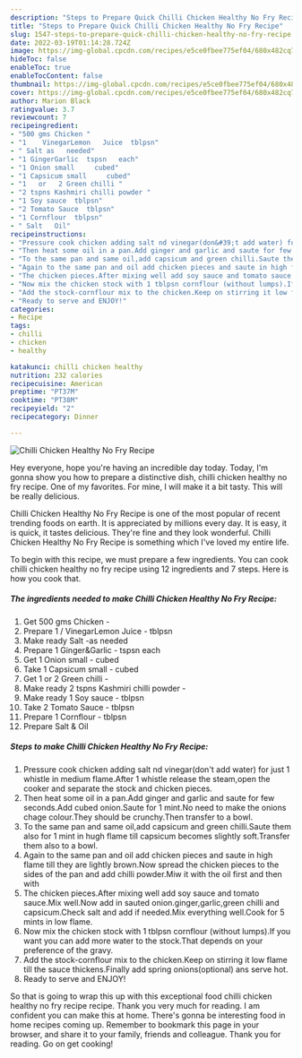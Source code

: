 ```yaml
---
description: "Steps to Prepare Quick Chilli Chicken Healthy No Fry Recipe"
title: "Steps to Prepare Quick Chilli Chicken Healthy No Fry Recipe"
slug: 1547-steps-to-prepare-quick-chilli-chicken-healthy-no-fry-recipe
date: 2022-03-19T01:14:28.724Z
image: https://img-global.cpcdn.com/recipes/e5ce0fbee775ef04/680x482cq70/chilli-chicken-healthy-no-fry-recipe-recipe-main-photo.jpg
hideToc: false
enableToc: true
enableTocContent: false
thumbnail: https://img-global.cpcdn.com/recipes/e5ce0fbee775ef04/680x482cq70/chilli-chicken-healthy-no-fry-recipe-recipe-main-photo.jpg
cover: https://img-global.cpcdn.com/recipes/e5ce0fbee775ef04/680x482cq70/chilli-chicken-healthy-no-fry-recipe-recipe-main-photo.jpg
author: Marion Black
ratingvalue: 3.7
reviewcount: 7
recipeingredient:
- "500 gms Chicken "
- "1    VinegarLemon   Juice  tblpsn"
- " Salt as   needed"
- "1 GingerGarlic  tspsn   each"
- "1 Onion small     cubed"
- "1 Capsicum small     cubed"
- "1   or   2 Green chilli "
- "2 tspns Kashmiri chilli powder "
- "1 Soy sauce  tblpsn"
- "2 Tomato Sauce  tblpsn"
- "1 Cornflour  tblpsn"
- " Salt   Oil"
recipeinstructions:
- "Pressure cook chicken adding salt nd vinegar(don&#39;t add water) for just 1 whistle in medium flame.After 1 whistle release the steam,open the cooker and separate the stock and chicken pieces."
- "Then heat some oil in a pan.Add ginger and garlic and saute for few seconds.Add cubed onion.Saute for 1 mint.No need to make the onions chage colour.They should be crunchy.Then transfer to a bowl."
- "To the same pan and same oil,add capsicum and green chilli.Saute them also for 1 mint in hugh flame till capsicum becomes slightly soft.Transfer them also to a bowl."
- "Again to the same pan and oil add chicken pieces and saute in high flame till they are lightly brown.Now spread the chicken pieces to the sides of the pan and add chilli powder.Miw it with the oil first and then with"
- "The chicken pieces.After mixing well add soy sauce and tomato sauce.Mix well.Now add in sauted onion.ginger,garlic,green chilli and capsicum.Check salt and add if needed.Mix everything well.Cook for 5 mints in low flame."
- "Now mix the chicken stock with 1 tblpsn cornflour (without lumps).If you want you can add more water to the stock.That depends on your preference of the gravy."
- "Add the stock-cornflour mix to the chicken.Keep on stirring it low flame till the sauce thickens.Finally add spring onions(optional) ans serve hot."
- "Ready to serve and ENJOY!"
categories:
- Recipe
tags:
- chilli
- chicken
- healthy

katakunci: chilli chicken healthy 
nutrition: 232 calories
recipecuisine: American
preptime: "PT37M"
cooktime: "PT38M"
recipeyield: "2"
recipecategory: Dinner

---
```



![Chilli Chicken Healthy No Fry Recipe](https://img-global.cpcdn.com/recipes/e5ce0fbee775ef04/680x482cq70/chilli-chicken-healthy-no-fry-recipe-recipe-main-photo.jpg)

Hey everyone, hope you're having an incredible day today. Today, I'm gonna show you how to prepare a distinctive dish, chilli chicken healthy no fry recipe. One of my favorites. For mine, I will make it a bit tasty. This will be really delicious.



Chilli Chicken Healthy No Fry Recipe is one of the most popular of recent trending foods on earth. It is appreciated by millions every day. It is easy, it is quick, it tastes delicious. They're fine and they look wonderful. Chilli Chicken Healthy No Fry Recipe is something which I've loved my entire life.


To begin with this recipe, we must prepare a few ingredients. You can cook chilli chicken healthy no fry recipe using 12 ingredients and 7 steps. Here is how you cook that.

<!--inarticleads1-->

##### The ingredients needed to make Chilli Chicken Healthy No Fry Recipe:

1. Get 500 gms Chicken -
1. Prepare 1 /   VinegarLemon   Juice - tblpsn
1. Make ready  Salt -as   needed
1. Prepare 1 Ginger&Garlic - tspsn   each
1. Get 1 Onion small    - cubed
1. Take 1 Capsicum small    - cubed
1. Get 1   or   2 Green chilli -
1. Make ready 2 tspns Kashmiri chilli powder -
1. Make ready 1 Soy sauce - tblpsn
1. Take 2 Tomato Sauce - tblpsn
1. Prepare 1 Cornflour - tblpsn
1. Prepare  Salt &  Oil




<!--inarticleads2-->

##### Steps to make Chilli Chicken Healthy No Fry Recipe:

1. Pressure cook chicken adding salt nd vinegar(don&#39;t add water) for just 1 whistle in medium flame.After 1 whistle release the steam,open the cooker and separate the stock and chicken pieces.
1. Then heat some oil in a pan.Add ginger and garlic and saute for few seconds.Add cubed onion.Saute for 1 mint.No need to make the onions chage colour.They should be crunchy.Then transfer to a bowl.
1. To the same pan and same oil,add capsicum and green chilli.Saute them also for 1 mint in hugh flame till capsicum becomes slightly soft.Transfer them also to a bowl.
1. Again to the same pan and oil add chicken pieces and saute in high flame till they are lightly brown.Now spread the chicken pieces to the sides of the pan and add chilli powder.Miw it with the oil first and then with
1. The chicken pieces.After mixing well add soy sauce and tomato sauce.Mix well.Now add in sauted onion.ginger,garlic,green chilli and capsicum.Check salt and add if needed.Mix everything well.Cook for 5 mints in low flame.
1. Now mix the chicken stock with 1 tblpsn cornflour (without lumps).If you want you can add more water to the stock.That depends on your preference of the gravy.
1. Add the stock-cornflour mix to the chicken.Keep on stirring it low flame till the sauce thickens.Finally add spring onions(optional) ans serve hot.
1. Ready to serve and ENJOY!



So that is going to wrap this up with this exceptional food chilli chicken healthy no fry recipe recipe. Thank you very much for reading. I am confident you can make this at home. There's gonna be interesting food in home recipes coming up. Remember to bookmark this page in your browser, and share it to your family, friends and colleague. Thank you for reading. Go on get cooking!
